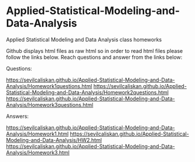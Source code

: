 # Applied-Statistical-Modeling-and-Data-Analysis
Applied Statistical Modeling and Data Analysis class homeworks

Github displays html files as raw html so in order to read html files please follow the links below.
Reach questions and answer from the links below:

Questions:

https://sevilcaliskan.github.io/Applied-Statistical-Modeling-and-Data-Analysis/Homework1questions.html
https://sevilcaliskan.github.io/Applied-Statistical-Modeling-and-Data-Analysis/Homework2questions.html
https://sevilcaliskan.github.io/Applied-Statistical-Modeling-and-Data-Analysis/Homework3questions.html

Answers:

https://sevilcaliskan.github.io/Applied-Statistical-Modeling-and-Data-Analysis/Homework1.html
https://sevilcaliskan.github.io/Applied-Statistical-Modeling-and-Data-Analysis/HW2.html
https://sevilcaliskan.github.io/Applied-Statistical-Modeling-and-Data-Analysis/Homework3.html
